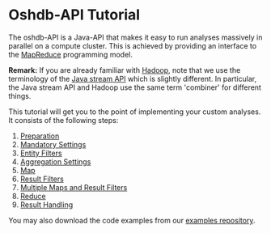# Oshdb-API Tutorial

The oshdb-API is a Java-API that makes it easy to run analyses
massively in parallel on a compute cluster. This is achieved by
providing an interface to the
[MapReduce](https://en.wikipedia.org/wiki/MapReduce)
programming model.

**Remark:** If you are already familiar with
[Hadoop](https://en.wikipedia.org/wiki/Apache_Hadoop),
note that we use the terminology of the
[Java stream API](https://docs.oracle.com/javase/8/docs/api/java/util/stream/package-summary.html)
which is slightly different. In particular, the Java stream API and
Hadoop use the same term 'combiner' for different things.

This tutorial will get you to the point of implementing your custom
analyses. It consists of the following steps:

1. [Preparation](preparation.md)
1. [Mandatory Settings](mandatory-settings.md)
1. [Entity Filters](entity-filters.md)
1. [Aggregation Settings](aggregation-settings.md)
1. [Map](map.md)
1. [Result Filters](result-filters.md)
1. [Multiple Maps and Result Filters](multiple-maps-and-filters.md)
1. [Reduce](reduce.md)
1. [Result Handling](result-handling.md)

You may also download the code examples from our
[examples repository](https://gitlab.gistools.geog.uni-heidelberg.de/giscience/big-data/ohsome/oshdb-examples).
